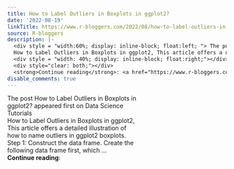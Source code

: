 ```yaml
---
title: How to Label Outliers in Boxplots in ggplot2?
date: '2022-08-19'
linkTitle: https://www.r-bloggers.com/2022/08/how-to-label-outliers-in-boxplots-in-ggplot2/
source: R-bloggers
description: |-
  <div style = "width:60%; display: inline-block; float:left; "> The post How to Label Outliers in Boxplots in ggplot2? appeared first on Data Science Tutorials<br />
  How to Label Outliers in Boxplots in ggplot2, This article offers a detailed illustration of how to name outliers in ggplot2 boxplots. Step 1: Construct the data frame. Create the following data frame first, which ...</div>
  <div style = "width: 40%; display: inline-block; float:right;"></div>
  <div style="clear: both;"></div>
  <strong>Continue reading</strong>: <a href="https://www.r-bloggers.com/2022/08/how-to-label-outliers-in-boxplot ...
disable_comments: true
---
```

<div style = "width:60%; display: inline-block; float:left; "> The post How to Label Outliers in Boxplots in ggplot2? appeared first on Data Science Tutorials<br />
How to Label Outliers in Boxplots in ggplot2, This article offers a detailed illustration of how to name outliers in ggplot2 boxplots. Step 1: Construct the data frame. Create the following data frame first, which ...</div>
<div style = "width: 40%; display: inline-block; float:right;"></div>
<div style="clear: both;"></div>
<strong>Continue reading</strong>: <a href="https://www.r-bloggers.com/2022/08/how-to-label-outliers-in-boxplot ...